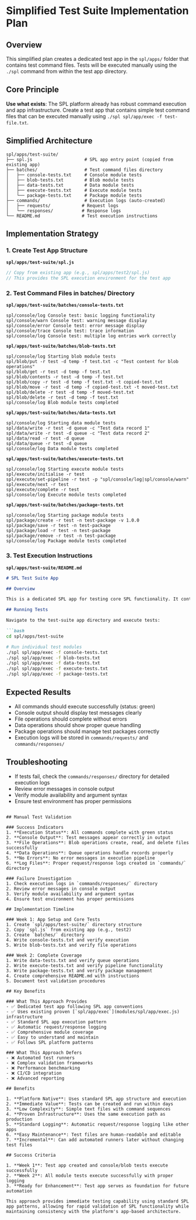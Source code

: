 # Simplified Test Suite Implementation Plan

## Overview

This simplified plan creates a dedicated test app in the `spl/apps/` folder that contains test command files. Tests will be executed manually using the `./spl` command from within the test app directory.

## Core Principle

**Use what exists**: The SPL platform already has robust command execution and app infrastructure. Create a test app that contains simple test command files that can be executed manually using `./spl spl/app/exec -f test-file.txt`.

## Simplified Architecture

```
spl/apps/test-suite/
├── spl.js                    # SPL app entry point (copied from existing app)
├── batches/                  # Test command files directory
│   ├── console-tests.txt     # Console module tests
│   ├── blob-tests.txt        # Blob module tests  
│   ├── data-tests.txt        # Data module tests
│   ├── execute-tests.txt     # Execute module tests
│   └── package-tests.txt     # Package module tests
├── commands/                 # Execution logs (auto-created)
│   ├── requests/            # Request logs
│   └── responses/           # Response logs
└── README.md                # Test execution instructions
```

## Implementation Strategy

### 1. Create Test App Structure

**`spl/apps/test-suite/spl.js`**
```javascript
// Copy from existing app (e.g., spl/apps/test2/spl.js)
// This provides the SPL execution environment for the test app
```

### 2. Test Command Files in batches/ Directory

**`spl/apps/test-suite/batches/console-tests.txt`**
```
spl/console/log Console test: basic logging functionality
spl/console/warn Console test: warning message display
spl/console/error Console test: error message display
spl/console/trace Console test: trace information
spl/console/log Console test: multiple log entries work correctly
```

**`spl/apps/test-suite/batches/blob-tests.txt`**
```
spl/console/log Starting blob module tests
spl/blob/put -r test -d temp -f test.txt -c "Test content for blob operations"
spl/blob/get -r test -d temp -f test.txt
spl/blob/contents -r test -d temp -f test.txt
spl/blob/copy -r test -d temp -f test.txt -t copied-test.txt
spl/blob/move -r test -d temp -f copied-test.txt -t moved-test.txt
spl/blob/delete -r test -d temp -f moved-test.txt
spl/blob/delete -r test -d temp -f test.txt
spl/console/log Blob module tests completed
```

**`spl/apps/test-suite/batches/data-tests.txt`**
```
spl/console/log Starting data module tests
spl/data/write -r test -d queue -c "Test data record 1"
spl/data/write -r test -d queue -c "Test data record 2"
spl/data/read -r test -d queue
spl/data/queue -r test -d queue
spl/console/log Data module tests completed
```

**`spl/apps/test-suite/batches/execute-tests.txt`**
```
spl/console/log Starting execute module tests
spl/execute/initialise -r test
spl/execute/set-pipeline -r test -p "spl/console/log|spl/console/warn"
spl/execute/next -r test
spl/execute/complete -r test
spl/console/log Execute module tests completed
```

**`spl/apps/test-suite/batches/package-tests.txt`**
```
spl/console/log Starting package module tests
spl/package/create -r test -n test-package -v 1.0.0
spl/package/save -r test -n test-package
spl/package/load -r test -n test-package
spl/package/remove -r test -n test-package
spl/console/log Package module tests completed
```

### 3. Test Execution Instructions

**`spl/apps/test-suite/README.md`**
```markdown
# SPL Test Suite App

## Overview

This is a dedicated SPL app for testing core SPL functionality. It contains test command files in the `batches/` directory that can be executed using the standard SPL app execution pattern.

## Running Tests

Navigate to the test-suite app directory and execute tests:

```bash
cd spl/apps/test-suite

# Run individual test modules
./spl spl/app/exec -f console-tests.txt
./spl spl/app/exec -f blob-tests.txt
./spl spl/app/exec -f data-tests.txt
./spl spl/app/exec -f execute-tests.txt
./spl spl/app/exec -f package-tests.txt
```

## Expected Results

- All commands should execute successfully (status: green)
- Console output should display test messages clearly
- File operations should complete without errors
- Data operations should show proper queue handling
- Package operations should manage test packages correctly
- Execution logs will be stored in `commands/requests/` and `commands/responses/`

## Troubleshooting

- If tests fail, check the `commands/responses/` directory for detailed execution logs
- Review error messages in console output
- Verify module availability and argument syntax
- Ensure test environment has proper permissions
```

## Manual Test Validation

### Success Indicators
1. **Execution Status**: All commands complete with green status
2. **Console Output**: Test messages appear correctly in output
3. **File Operations**: Blob operations create, read, and delete files successfully
4. **Data Operations**: Queue operations handle records properly
5. **No Errors**: No error messages in execution pipeline
6. **Log Files**: Proper request/response logs created in `commands/` directory

### Failure Investigation
1. Check execution logs in `commands/responses/` directory
2. Review error messages in console output
3. Verify module availability and argument syntax
4. Ensure test environment has proper permissions

## Implementation Timeline

### Week 1: App Setup and Core Tests
1. Create `spl/apps/test-suite/` directory structure
2. Copy `spl.js` from existing app (e.g., test2)
3. Create `batches/` directory
4. Write console-tests.txt and verify execution
5. Write blob-tests.txt and verify file operations

### Week 2: Complete Coverage
1. Write data-tests.txt and verify queue operations
2. Write execute-tests.txt and verify pipeline functionality
3. Write package-tests.txt and verify package management
4. Create comprehensive README.md with instructions
5. Document test validation procedures

## Key Benefits

### What This Approach Provides
- ✅ Dedicated test app following SPL app conventions
- ✅ Uses existing proven [`spl/app/exec`](modules/spl/app/exec.js) infrastructure
- ✅ Standard SPL app execution pattern
- ✅ Automatic request/response logging
- ✅ Comprehensive module coverage
- ✅ Easy to understand and maintain
- ✅ Follows SPL platform patterns

### What This Approach Defers
- ❌ Automated test runners
- ❌ Complex validation frameworks
- ❌ Performance benchmarking
- ❌ CI/CD integration
- ❌ Advanced reporting

## Benefits

1. **Platform Native**: Uses standard SPL app structure and execution
2. **Immediate Value**: Tests can be created and run within days
3. **Low Complexity**: Simple text files with command sequences
4. **Proven Infrastructure**: Uses the same execution path as production
5. **Standard Logging**: Automatic request/response logging like other apps
6. **Easy Maintenance**: Test files are human-readable and editable
7. **Incremental**: Can add automated runners later without changing test files

## Success Criteria

1. **Week 1**: Test app created and console/blob tests execute successfully
2. **Week 2**: All module tests execute successfully with proper logging
3. **Ready for Enhancement**: Test app serves as foundation for future automation

This approach provides immediate testing capability using standard SPL app patterns, allowing for rapid validation of SPL functionality while maintaining consistency with the platform's app-based architecture.